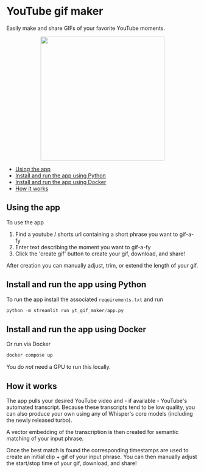 # YouTube gif maker

Easily make and share GIFs of your favorite YouTube moments.

<p align="center">
<img align="center" src="https://github.com/jermwatt/readme_gifs/blob/main/yt_gif_maker.gif" height="325">
</p>

- [Using the app](#using-the-app)
- [Install and run the app using Python](#install-and-run-the-app-using-python)
- [Install and run the app using Docker](#install-and-run-the-app-using-docker)
- [How it works](#how-it-works)

## Using the app

To use the app

1.  Find a youtube / shorts url containing a short phrase you want to gif-a-fy
2.  Enter text describing the moment you want to gif-a-fy
3.  Click the 'create gif' button to create your gif, download, and share!

After creation you can manually adjust, trim, or extend the length of your gif.

## Install and run the app using Python

To run the app install the associated `requirements.txt` and run

```python
python -m streamlit run yt_gif_maker/app.py
```

## Install and run the app using Docker

Or run via Docker

```sh
docker compose up
```

You do _not_ need a GPU to run this locally.

## How it works

The app pulls your desired YouTube video and - if available - YouTube's automated transcript. Because these transcripts tend to be low quality, you can also produce your own using any of Whisper's core models (including the newly released turbo).

A vector embedding of the transcription is then created for semantic matching of your input phrase.

Once the best match is found the corresponding timestamps are used to create an initial clip + gif of your input phrase. You can then manually adjust the start/stop time of your gif, download, and share!
